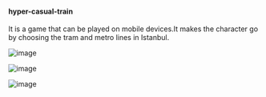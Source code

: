 #### hyper-casual-train
It is a game that can be played on mobile devices.It makes the character go by choosing the tram and metro lines in Istanbul.

![image](https://user-images.githubusercontent.com/62395974/207936883-a24e5383-3ae3-46ab-be36-e9f905560a27.png)



![image](https://user-images.githubusercontent.com/62395974/207937744-49f9ce72-6ab3-4bcf-9bd4-f0084aa9bfb8.png)



![image](https://user-images.githubusercontent.com/62395974/207937863-1aab51b4-983f-4432-8c55-3a833289a1c2.png)






